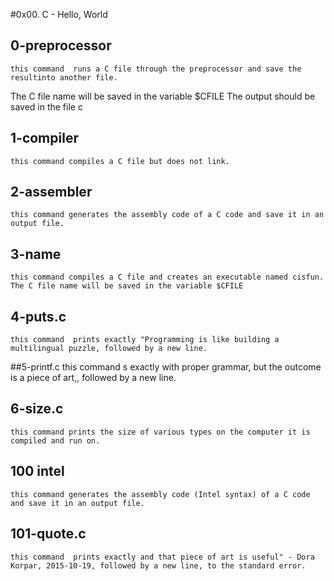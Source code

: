 #0x00. C - Hello, World
## 0-preprocessor
	this command  runs a C file through the preprocessor and save the resultinto another file.
The C file name will be saved in the variable $CFILE
The output should be saved in the file c
## 1-compiler
	this command compiles a C file but does not link.
## 2-assembler
	this command generates the assembly code of a C code and save it in an output file.
## 3-name
	this command compiles a C file and creates an executable named cisfun. The C file name will be saved in the variable $CFILE
## 4-puts.c
	this command  prints exactly "Programming is like building a multilingual puzzle, followed by a new line.
##5-printf.c
	this command s exactly with proper grammar, but the outcome is a piece of art,, followed by a new line.
## 6-size.c
	this command prints the size of various types on the computer it is compiled and run on.
## 100 intel
	this command generates the assembly code (Intel syntax) of a C code and save it in an output file.
## 101-quote.c
	this command  prints exactly and that piece of art is useful" - Dora Korpar, 2015-10-19, followed by a new line, to the standard error.
